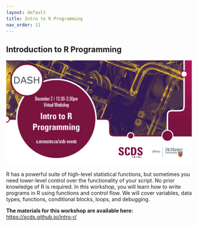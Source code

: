 ```yaml
---
layout: default
title: Intro to R Programming
nav_order: 11
---
```


## Introduction to R Programming

<img src="assets/img/rprog.png" alt="Workshop Title Slide" width="720">

R has a powerful suite of high-level statistical functions, but sometimes you need lower-level control over the functionality of your script. No prior knowledge of R is required. In this workshop, you will learn how to write programs in R using functions and control flow. We will cover variables, data types, functions, conditional blocks, loops, and debugging.

**The materials for this workshop are available here:** <https://scds.github.io/intro-r/>
